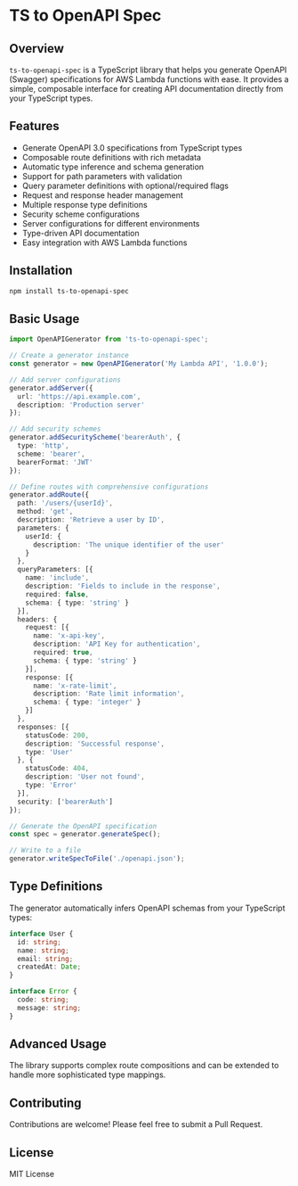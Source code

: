 # TS to OpenAPI Spec

## Overview

`ts-to-openapi-spec` is a TypeScript library that helps you generate OpenAPI (Swagger) specifications for AWS Lambda functions with ease. It provides a simple, composable interface for creating API documentation directly from your TypeScript types.

## Features

- Generate OpenAPI 3.0 specifications from TypeScript types
- Composable route definitions with rich metadata
- Automatic type inference and schema generation
- Support for path parameters with validation
- Query parameter definitions with optional/required flags
- Request and response header management
- Multiple response type definitions
- Security scheme configurations
- Server configurations for different environments
- Type-driven API documentation
- Easy integration with AWS Lambda functions

## Installation

```bash
npm install ts-to-openapi-spec
```

## Basic Usage

```typescript
import OpenAPIGenerator from 'ts-to-openapi-spec';

// Create a generator instance
const generator = new OpenAPIGenerator('My Lambda API', '1.0.0');

// Add server configurations
generator.addServer({
  url: 'https://api.example.com',
  description: 'Production server'
});

// Add security schemes
generator.addSecurityScheme('bearerAuth', {
  type: 'http',
  scheme: 'bearer',
  bearerFormat: 'JWT'
});

// Define routes with comprehensive configurations
generator.addRoute({
  path: '/users/{userId}',
  method: 'get',
  description: 'Retrieve a user by ID',
  parameters: {
    userId: {
      description: 'The unique identifier of the user'
    }
  },
  queryParameters: [{
    name: 'include',
    description: 'Fields to include in the response',
    required: false,
    schema: { type: 'string' }
  }],
  headers: {
    request: [{
      name: 'x-api-key',
      description: 'API Key for authentication',
      required: true,
      schema: { type: 'string' }
    }],
    response: [{
      name: 'x-rate-limit',
      description: 'Rate limit information',
      schema: { type: 'integer' }
    }]
  },
  responses: [{
    statusCode: 200,
    description: 'Successful response',
    type: 'User'
  }, {
    statusCode: 404,
    description: 'User not found',
    type: 'Error'
  }],
  security: ['bearerAuth']
});

// Generate the OpenAPI specification
const spec = generator.generateSpec();

// Write to a file
generator.writeSpecToFile('./openapi.json');
```

## Type Definitions

The generator automatically infers OpenAPI schemas from your TypeScript types:

```typescript
interface User {
  id: string;
  name: string;
  email: string;
  createdAt: Date;
}

interface Error {
  code: string;
  message: string;
}
```

## Advanced Usage

The library supports complex route compositions and can be extended to handle more sophisticated type mappings.

## Contributing

Contributions are welcome! Please feel free to submit a Pull Request.

## License

MIT License
